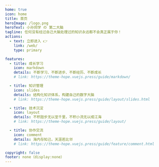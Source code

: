 ```yaml
---
home: true
icon: home
title: 首页
heroImage: /logo.png
heroText: 小孙同学 の 第二大脑
tagline: 任何没有经过自己大脑处理过的知识永远都不会真正属于你！
actions:
  - text: 立即进入 👉
    link: /web/
    type: primary

features:
  - title: 成长学习
    icon: markdown
    details: 不断学习、不断进步、不断经历、不断成长
    # link: https://theme-hope.vuejs.press/guide/markdown/

  - title: 知识管理
    icon: slides
    details: 结构化知识体系，构建自己的数字大脑
    # link: https://theme-hope.vuejs.press/guide/layout/slides.html

  - title: 技术沉淀
    icon: layout
    details: 不积跬步无以至千里，不积小流无以成江海
    # link: https://theme-hope.vuejs.press/guide/layout/

  - title: 协作交流
    icon: comment
    details: 海内存知己，天涯若比邻
    # link: https://theme-hope.vuejs.press/guide/feature/comment.html

copyright: false
footer: none（display:none）
---
```

